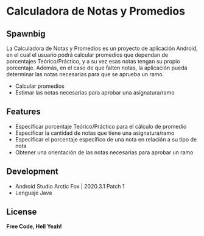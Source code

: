 # Calculadora de Notas y Promedios
## Spawnbig

La Calculadora de Notas y Promedios es un proyecto de aplicación Android, en el cual el usuario
podrá calcular promedios que dependan de porcentajes Teórico/Práctico, y a su vez esas notas tengan 
su propio porcentaje. Además, en el caso de que falten notas, la aplicación pueda determinar las 
notas necesarias para que se aprueba un ramo.


- Calcular promedios
- Estimar las notas necesarias para aprobar una asignatura/ramo

## Features

- Especificar porcentaje Teórico/Práctico para el cálculo de promedio
- Especificar la cantidad de notas que tiene una asignatura/ramo
- Especificar el porcentaje específico de una nota en relación a su tipo de nota
- Obtener una orientación de las notas necesarias para aprobar un ramo

## Development
- Android Studio Arctic Fox | 2020.3.1 Patch 1
- Lenguaje Java

## License

**Free Code, Hell Yeah!**

[//]: # (These are reference links used in the body of this note and get stripped out when the markdown processor does its job. There is no need to format nicely because it shouldn't be seen. Thanks SO - http://stackoverflow.com/questions/4823468/store-comments-in-markdown-syntax)

   [dill]: <https://github.com/joemccann/dillinger>
   [git-repo-url]: <https://github.com/joemccann/dillinger.git>
   [john gruber]: <http://daringfireball.net>
   [df1]: <http://daringfireball.net/projects/markdown/>
   [markdown-it]: <https://github.com/markdown-it/markdown-it>
   [Ace Editor]: <http://ace.ajax.org>
   [node.js]: <http://nodejs.org>
   [Twitter Bootstrap]: <http://twitter.github.com/bootstrap/>
   [jQuery]: <http://jquery.com>
   [@tjholowaychuk]: <http://twitter.com/tjholowaychuk>
   [express]: <http://expressjs.com>
   [AngularJS]: <http://angularjs.org>
   [Gulp]: <http://gulpjs.com>

   [PlDb]: <https://github.com/joemccann/dillinger/tree/master/plugins/dropbox/README.md>
   [PlGh]: <https://github.com/joemccann/dillinger/tree/master/plugins/github/README.md>
   [PlGd]: <https://github.com/joemccann/dillinger/tree/master/plugins/googledrive/README.md>
   [PlOd]: <https://github.com/joemccann/dillinger/tree/master/plugins/onedrive/README.md>
   [PlMe]: <https://github.com/joemccann/dillinger/tree/master/plugins/medium/README.md>
   [PlGa]: <https://github.com/RahulHP/dillinger/blob/master/plugins/googleanalytics/README.md>

